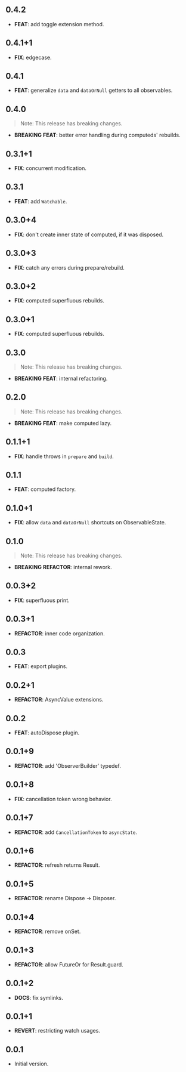 ## 0.4.2

 - **FEAT**: add toggle extension method.

## 0.4.1+1

 - **FIX**: edgecase.

## 0.4.1

 - **FEAT**: generalize `data` and `dataOrNull` getters to all observables.

## 0.4.0

> Note: This release has breaking changes.

 - **BREAKING** **FEAT**: better error handling during computeds' rebuilds.

## 0.3.1+1

 - **FIX**: concurrent modification.

## 0.3.1

 - **FEAT**: add `Watchable`.

## 0.3.0+4

 - **FIX**: don't create inner state of computed, if it was disposed.

## 0.3.0+3

 - **FIX**: catch any errors during prepare/rebuild.

## 0.3.0+2

 - **FIX**: computed superfluous rebuilds.

## 0.3.0+1

 - **FIX**: computed superfluous rebuilds.

## 0.3.0

> Note: This release has breaking changes.

 - **BREAKING** **FEAT**: internal refactoring.

## 0.2.0

> Note: This release has breaking changes.

 - **BREAKING** **FEAT**: make computed lazy.

## 0.1.1+1

 - **FIX**: handle throws in `prepare` and `build`.

## 0.1.1

 - **FEAT**: computed factory.

## 0.1.0+1

 - **FIX**: allow `data` and `dataOrNull` shortcuts on ObservableState<AsyncValue>.

## 0.1.0

> Note: This release has breaking changes.

 - **BREAKING** **REFACTOR**: internal rework.

## 0.0.3+2

 - **FIX**: superfluous print.

## 0.0.3+1

 - **REFACTOR**: inner code organization.

## 0.0.3

 - **FEAT**: export plugins.

## 0.0.2+1

 - **REFACTOR**: AsyncValue extensions.

## 0.0.2

 - **FEAT**: autoDispose plugin.

## 0.0.1+9

 - **REFACTOR**: add 'ObserverBuilder' typedef.

## 0.0.1+8

 - **FIX**: cancellation token wrong behavior.

## 0.0.1+7

 - **REFACTOR**: add `CancellationToken` to `asyncState`.

## 0.0.1+6

 - **REFACTOR**: refresh returns Result.

## 0.0.1+5

 - **REFACTOR**: rename Dispose -> Disposer.

## 0.0.1+4

 - **REFACTOR**: remove onSet.

## 0.0.1+3

 - **REFACTOR**: allow FutureOr<T> for Result.guard.

## 0.0.1+2

- **DOCS**: fix symlinks.

## 0.0.1+1

 - **REVERT**: restricting watch usages.

## 0.0.1

- Initial version.
